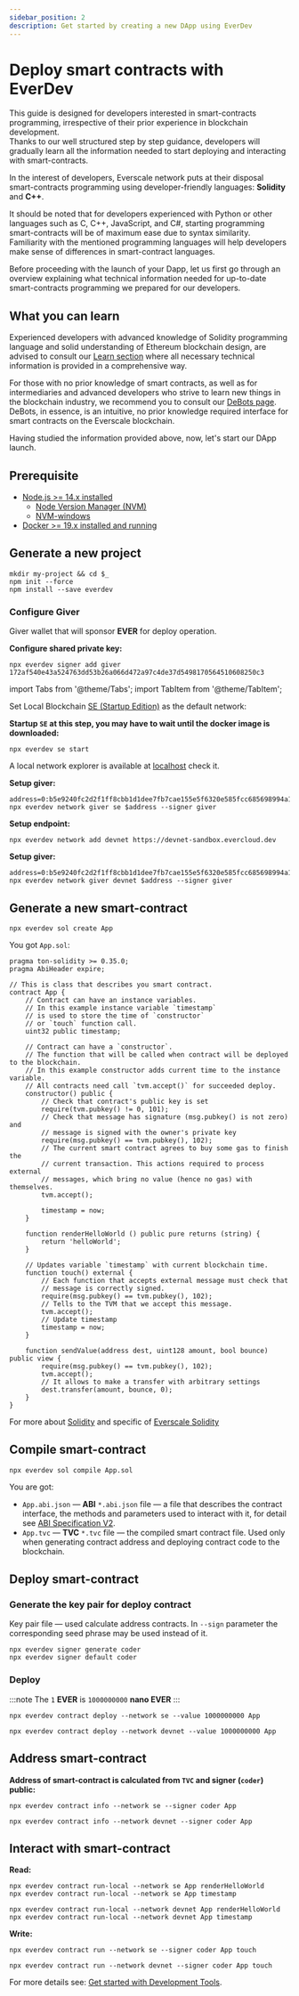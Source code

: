 ```yaml
---
sidebar_position: 2
description: Get started by creating a new DApp using EverDev
---
```


# Deploy smart contracts with EverDev
  
This guide is designed for developers interested in smart-contracts programming, irrespective of their prior experience in blockchain development.  
Thanks to our well structured step by step guidance, developers will gradually learn all the information needed to start deploying and interacting with smart-contracts. 

In the interest of developers, Everscale network puts at their disposal smart-contracts programming using developer-friendly languages: **Solidity** and **C++**.

It should be noted that for developers experienced with Python or other languages such as C, C++, JavaScript, and C#, starting programming smart-contracts will be of maximum ease due to syntax similarity.  
Familiarity with the mentioned programming languages will help developers make sense of differences in smart-contract languages.

Before proceeding with the launch of your Dapp, let us first go through an overview explaining what technical information needed for up-to-date smart-contracts programming we prepared for our developers.

## What you can learn

Experienced developers with advanced knowledge of Solidity programming language and solid understanding of Ethereum blockchain design, are advised to consult our [Learn section](../../learn/) where all necessary technical information is provided in a comprehensive way. 

For those with no prior knowledge of smart contracts, as well as for intermediaries and advanced developers who strive to learn new things in the blockchain industry, we recommend you to consult our [DeBots page](../debots/getting-started.md).  
DeBots, in essence, is an intuitive, no prior knowledge required interface for smart contracts on the Everscale blockchain.

Having studied the information provided above, now, let's start our DApp launch.

## Prerequisite

- [Node.js >= 14.x installed](https://nodejs.org)
  - [Node Version Manager (NVM)](https://github.com/nvm-sh/nvm)
  - [NVM-windows](https://github.com/coreybutler/nvm-windows)
- [Docker >= 19.x installed and running](https://docs.docker.com/desktop/#download-and-install)

## Generate a new project

```shell
mkdir my-project && cd $_
npm init --force
npm install --save everdev
```
### Configure Giver

Giver wallet that will sponsor **EVER** for deploy operation.

**Configure shared private key:**
```shell
npx everdev signer add giver 172af540e43a524763dd53b26a066d472a97c4de37d5498170564510608250c3
```

import Tabs from '@theme/Tabs';
import TabItem from '@theme/TabItem';

<Tabs>
  <TabItem value="local" label="local" default>

Set Local Blockchain [SE (Startup Edition)](https://github.com/tonlabs/tonos-se) as the default network:

**Startup `SE` at this step, you may have to wait until the docker image is downloaded:**
```shell
npx everdev se start
```

A local network explorer is available at [localhost](http://localhost) check it.

**Setup giver:**
```shell
address=0:b5e9240fc2d2f1ff8cbb1d1dee7fb7cae155e5f6320e585fcc685698994a19a5
npx everdev network giver se $address --signer giver
```

</TabItem>
<TabItem value="devnet" label="devnet">

**Setup endpoint:**
```shell
npx everdev network add devnet https://devnet-sandbox.evercloud.dev
```

**Setup giver:**
```shell
address=0:b5e9240fc2d2f1ff8cbb1d1dee7fb7cae155e5f6320e585fcc685698994a19a5
npx everdev network giver devnet $address --signer giver
```

</TabItem>
</Tabs>

## Generate a new smart-contract

```shell
npx everdev sol create App
```

You got `App.sol`:

```solidity
pragma ton-solidity >= 0.35.0;
pragma AbiHeader expire;

// This is class that describes you smart contract.
contract App {
    // Contract can have an instance variables.
    // In this example instance variable `timestamp`
    // is used to store the time of `constructor`
    // or `touch` function call.
    uint32 public timestamp;

    // Contract can have a `constructor`. 
    // The function that will be called when contract will be deployed to the blockchain.
    // In this example constructor adds current time to the instance variable.
    // All contracts need call `tvm.accept()` for succeeded deploy.
    constructor() public {
        // Check that contract's public key is set
        require(tvm.pubkey() != 0, 101);
        // Check that message has signature (msg.pubkey() is not zero) and
        // message is signed with the owner's private key
        require(msg.pubkey() == tvm.pubkey(), 102);
        // The current smart contract agrees to buy some gas to finish the
        // current transaction. This actions required to process external
        // messages, which bring no value (hence no gas) with themselves.
        tvm.accept();

        timestamp = now;
    }

    function renderHelloWorld () public pure returns (string) {
        return 'helloWorld';
    }

    // Updates variable `timestamp` with current blockchain time.
    function touch() external {
        // Each function that accepts external message must check that
        // message is correctly signed.
        require(msg.pubkey() == tvm.pubkey(), 102);
        // Tells to the TVM that we accept this message.
        tvm.accept();
        // Update timestamp
        timestamp = now;
    }

    function sendValue(address dest, uint128 amount, bool bounce) public view {
        require(msg.pubkey() == tvm.pubkey(), 102);
        tvm.accept();
        // It allows to make a transfer with arbitrary settings
        dest.transfer(amount, bounce, 0);
    }
}
```

For more about [Solidity](https://docs.soliditylang.org/en/v0.8.10/structure-of-a-contract.html) and specific of [Everscale Solidity](https://github.com/tonlabs/TON-Solidity-Compiler/blob/master/API.md)

## Compile smart-contract

```shell
npx everdev sol compile App.sol
```

You are got:

- `App.abi.json` — **ABI** `*.abi.json` file — a file that describes the contract interface, the methods and parameters used to interact with it, for detail see [ABI Specification V2](https://docs.ton.dev/86757ecb2/p/40ba94-abi-specification-v2).
- `App.tvc` — **TVC** `*.tvc` file — the compiled smart contract file. Used only when generating contract address and deploying contract code to the blockchain.

## Deploy smart-contract

### Generate the key pair for deploy contract

Key pair file — used calculate address contracts. In `--sign` parameter the corresponding seed phrase may be used instead of it.

```shell
npx everdev signer generate coder
npx everdev signer default coder
```

### Deploy

:::note
The `1` **EVER** is `1000000000` **nano EVER**
:::

<Tabs>
<TabItem value="local" label="local" default>

```shell
npx everdev contract deploy --network se --value 1000000000 App
```
</TabItem>
<TabItem value="devnet" label="devnet">

```shell
npx everdev contract deploy --network devnet --value 1000000000 App
```
</TabItem>
</Tabs>

## Address smart-contract

**Address of smart-contract is calculated from `TVC` and signer (`coder`) public:**

<Tabs>
<TabItem value="local" label="local" default>

```shell
npx everdev contract info --network se --signer coder App
```
</TabItem>
<TabItem value="devnet" label="devnet">

```shell
npx everdev contract info --network devnet --signer coder App
```
</TabItem>
</Tabs>

## Interact with smart-contract

**Read:**

<Tabs>
<TabItem value="local" label="local" default>

```shell
npx everdev contract run-local --network se App renderHelloWorld
npx everdev contract run-local --network se App timestamp
```
</TabItem>
<TabItem value="devnet" label="devnet">

```shell
npx everdev contract run-local --network devnet App renderHelloWorld
npx everdev contract run-local --network devnet App timestamp
```
</TabItem>
</Tabs>

**Write:**


<Tabs>
<TabItem value="local" label="local" default>

```shell
npx everdev contract run --network se --signer coder App touch
```
</TabItem>
<TabItem value="devnet" label="devnet">

```shell
npx everdev contract run --network devnet --signer coder App touch
```
</TabItem>
</Tabs>

For more details see: [Get started with Development Tools](../tools/overview.md).
